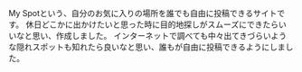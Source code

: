 My Spotという、自分のお気に入りの場所を誰でも自由に投稿できるサイトです。
休日どこかに出かけたいと思った時に目的地探しがスムーズにできたらいいなと思い、作成しました。
インターネットで調べても中々出てきづらいような隠れスポットも知れたら良いなと思い、誰もが自由に投稿できるようにしました。

